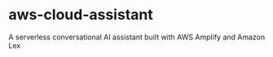# aws-cloud-assistant
A serverless conversational AI assistant built with AWS Amplify and Amazon Lex
